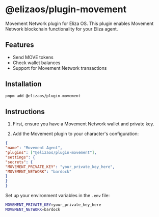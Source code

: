 # @elizaos/plugin-movement

Movement Network plugin for Eliza OS. This plugin enables Movement Network blockchain functionality for your Eliza agent.

## Features

- Send MOVE tokens
- Check wallet balances
- Support for Movement Network transactions

## Installation

```bash
pnpm add @elizaos/plugin-movement
```

## Instructions

1. First, ensure you have a Movement Network wallet and private key.

2. Add the Movement plugin to your character's configuration:

```json
{
"name": "Movement Agent",
"plugins": ["@elizaos/plugin-movement"],
"settings": {
"secrets": {
"MOVEMENT_PRIVATE_KEY": "your_private_key_here",
"MOVEMENT_NETWORK": "bardock"
}
}
}
```

Set up your environment variables in the `.env` file:

```bash
MOVEMENT_PRIVATE_KEY=your_private_key_here
MOVEMENT_NETWORK=bardock
```


